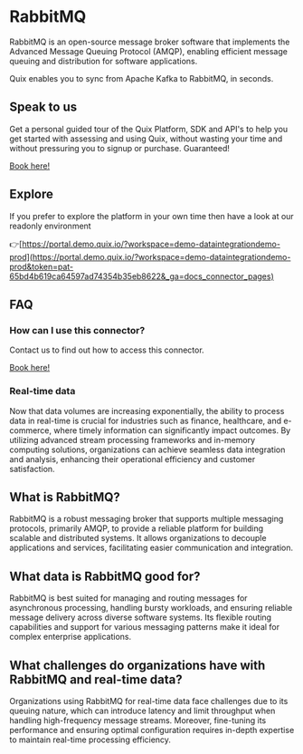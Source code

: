 <!--[tech-name]-->
# RabbitMQ

<!--[blurb-about-tech]-->
RabbitMQ is an open-source message broker software that implements the Advanced Message Queuing Protocol (AMQP), enabling efficient message queuing and distribution for software applications.

Quix enables you to sync from Apache Kafka <span id="to_or_from">to</span> <span id="techname">RabbitMQ</span>, in seconds.

## Speak to us

Get a personal guided tour of the Quix Platform, SDK and API's to help you get started with assessing and using Quix, without wasting your time and without pressuring you to signup or purchase. Guaranteed!

[Book here!](https://quix.io/book-a-demo)

## Explore

If you prefer to explore the platform in your own time then have a look at our readonly environment

👉[https://portal.demo.quix.io/?workspace=demo-dataintegrationdemo-prod](https://portal.demo.quix.io/?workspace=demo-dataintegrationdemo-prod&token=pat-65bd4b619ca64597ad74354b35eb8622&_ga=docs_connector_pages)

## FAQ 

### How can I use this connector?

Contact us to find out how to access this connector.

[Book here!](https://quix.io/book-a-demo)

### Real-time data

Now that data volumes are increasing exponentially, the ability to process data in real-time is crucial for industries such as finance, healthcare, and e-commerce, where timely information can significantly impact outcomes. By utilizing advanced stream processing frameworks and in-memory computing solutions, organizations can achieve seamless data integration and analysis, enhancing their operational efficiency and customer satisfaction.

## What is <span id="techname">RabbitMQ</span>?

<!--[tech-seo-text]-->
RabbitMQ is a robust messaging broker that supports multiple messaging protocols, primarily AMQP, to provide a reliable platform for building scalable and distributed systems. It allows organizations to decouple applications and services, facilitating easier communication and integration.

## What data is <span id="techname">RabbitMQ</span> good for?

<!--[tech-data-seo-text]-->
RabbitMQ is best suited for managing and routing messages for asynchronous processing, handling bursty workloads, and ensuring reliable message delivery across diverse software systems. Its flexible routing capabilities and support for various messaging patterns make it ideal for complex enterprise applications.

## What challenges do organizations have with <span id="techname">RabbitMQ</span> and real-time data?

<!--[tech-challenges-seo-text]-->
Organizations using RabbitMQ for real-time data face challenges due to its queuing nature, which can introduce latency and limit throughput when handling high-frequency message streams. Moreover, fine-tuning its performance and ensuring optimal configuration requires in-depth expertise to maintain real-time processing efficiency.